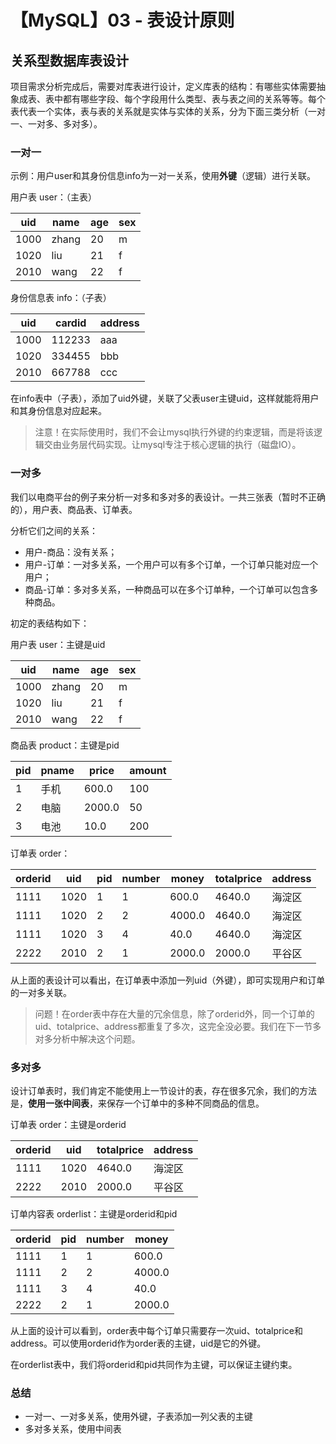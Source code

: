 # 【MySQL】03 - 表设计原则


## 关系型数据库表设计

项目需求分析完成后，需要对库表进行设计，定义库表的结构：有哪些实体需要抽象成表、表中都有哪些字段、每个字段用什么类型、表与表之间的关系等等。每个表代表一个实体，表与表的关系就是实体与实体的关系，分为下面三类分析（一对一、一对多、多对多）。

### 一对一

示例：用户user和其身份信息info为一对一关系，使用**外键**（逻辑）进行关联。

用户表 user：（主表）

|uid|name|age|sex|
|---|---|---|---|
|1000|zhang|20|m|
|1020|liu|21|f|
|2010|wang|22|f|

身份信息表 info：（子表）

|uid|cardid|address|
|---|---|---|
|1000|112233|aaa|
|1020|334455|bbb|
|2010|667788|ccc|

在info表中（子表），添加了uid外键，关联了父表user主键uid，这样就能将用户和其身份信息对应起来。

> 注意！在实际使用时，我们不会让mysql执行外键的约束逻辑，而是将该逻辑交由业务层代码实现。让mysql专注于核心逻辑的执行（磁盘IO）。


### 一对多

我们以电商平台的例子来分析一对多和多对多的表设计。一共三张表（暂时不正确的），用户表、商品表、订单表。

分析它们之间的关系：  
- 用户-商品：没有关系；
- 用户-订单：一对多关系，一个用户可以有多个订单，一个订单只能对应一个用户；
- 商品-订单：多对多关系，一种商品可以在多个订单种，一个订单可以包含多种商品。


初定的表结构如下：

用户表 user：主键是uid

|uid|name|age|sex|
|---|---|---|---|
|1000|zhang|20|m|
|1020|liu|21|f|
|2010|wang|22|f|

商品表 product：主键是pid

|pid|pname|price|amount|
|---|---|---|---|
|1|手机|600.0|100|
|2|电脑|2000.0|50|
|3|电池|10.0|200|

订单表 order：

|orderid|uid|pid|number|money|totalprice|address|
|---|---|---|---|---|---|---|
|1111|1020|1|1|600.0|4640.0|海淀区|
|1111|1020|2|2|4000.0|4640.0|海淀区|
|1111|1020|3|4|40.0|4640.0|海淀区|
|2222|2010|2|1|2000.0|2000.0|平谷区|


从上面的表设计可以看出，在订单表中添加一列uid（外键），即可实现用户和订单的一对多关联。

> 问题！在order表中存在大量的冗余信息，除了orderid外，同一个订单的uid、totalprice、address都重复了多次，这完全没必要。我们在下一节多对多分析中解决这个问题。


### 多对多

设计订单表时，我们肯定不能使用上一节设计的表，存在很多冗余，我们的方法是，**使用一张中间表**，来保存一个订单中的多种不同商品的信息。

订单表 order：主键是orderid

|orderid|uid|totalprice|address|
|---|---|---|---|
|1111|1020|4640.0|海淀区|
|2222|2010|2000.0|平谷区|

订单内容表 orderlist：主键是orderid和pid

|orderid|pid|number|money|
|---|---|---|---|
|1111|1|1|600.0|
|1111|2|2|4000.0|
|1111|3|4|40.0|
|2222|2|1|2000.0|

从上面的设计可以看到，order表中每个订单只需要存一次uid、totalprice和address。可以使用orderid作为order表的主键，uid是它的外键。

在orderlist表中，我们将orderid和pid共同作为主键，可以保证主键约束。


### 总结

- 一对一、一对多关系，使用外键，子表添加一列父表的主键
- 多对多关系，使用中间表
